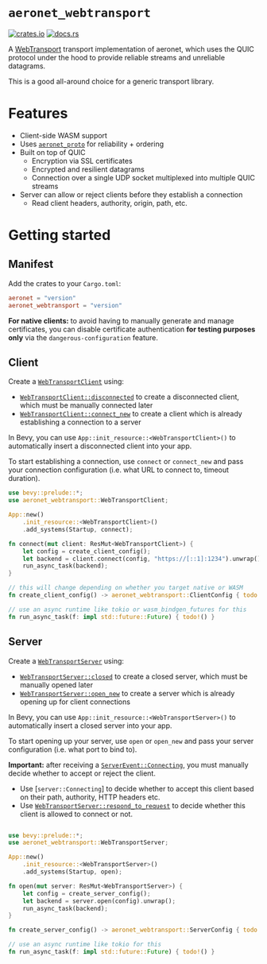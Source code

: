 # `aeronet_webtransport`

[![crates.io](https://img.shields.io/crates/v/aeronet_webtransport.svg)](https://crates.io/crates/aeronet_webtransport)
[![docs.rs](https://img.shields.io/docsrs/aeronet_webtransport)](https://docs.rs/aeronet_webtransport)

A [WebTransport](https://developer.chrome.com/en/articles/webtransport/) transport implementation of
aeronet, which uses the QUIC protocol under the hood to provide reliable streams and unreliable
datagrams.

This is a good all-around choice for a generic transport library.

# Features

- Client-side WASM support
- Uses [`aeronet_proto`] for reliability + ordering
- Built on top of QUIC
  - Encryption via SSL certificates
  - Encrypted and resilient datagrams
  - Connection over a single UDP socket multiplexed into multiple QUIC streams
- Server can allow or reject clients before they establish a connection
  - Read client headers, authority, origin, path, etc.

# Getting started

## Manifest

Add the crates to your `Cargo.toml`:

```toml
aeronet = "version"
aeronet_webtransport = "version"
```

**For native clients:** to avoid having to manually generate and manage certificates, you can
disable certificate authentication **for testing purposes only** via the `dangerous-configuration`
feature.

## Client

Create a [`WebTransportClient`] using:
- [`WebTransportClient::disconnected`] to create a disconnected client, which must be manually
  connected later
- [`WebTransportClient::connect_new`] to create a client which is already establishing a connection
  to a server

In Bevy, you can use `App::init_resource::<WebTransportClient>()` to automatically insert a
disconnected client into your app.

To start establishing a connection, use `connect` or `connect_new` and pass your connection
configuration (i.e. what URL to connect to, timeout duration).

```rust
use bevy::prelude::*;
use aeronet_webtransport::WebTransportClient;

App::new()
    .init_resource::<WebTransportClient>()
    .add_systems(Startup, connect);

fn connect(mut client: ResMut<WebTransportClient>) {
    let config = create_client_config();
    let backend = client.connect(config, "https://[::1]:1234").unwrap();
    run_async_task(backend);
}

// this will change depending on whether you target native or WASM
fn create_client_config() -> aeronet_webtransport::ClientConfig { todo!() }

// use an async runtime like tokio or wasm_bindgen_futures for this
fn run_async_task(f: impl std::future::Future) { todo!() }
```

## Server

Create a [`WebTransportServer`] using:
- [`WebTransportServer::closed`] to create a closed server, which must be manually opened later
- [`WebTransportServer::open_new`] to create a server which is already opening up for client
  connections

In Bevy, you can use `App::init_resource::<WebTransportServer>()` to automatically insert a
closed server into your app.

To start opening up your server, use `open` or `open_new` and pass your server configuration (i.e.
what port to bind to).

**Important:** after receiving a [`ServerEvent::Connecting`], you must manually decide whether to
accept or reject the client.
- Use [`server::Connecting`] to decide whether to accept this client based on their path, authority,
  HTTP headers etc.
- Use [`WebTransportServer::respond_to_request`] to decide whether this client is allowed to connect
  or not.

```rust

use bevy::prelude::*;
use aeronet_webtransport::WebTransportServer;

App::new()
    .init_resource::<WebTransportServer>()
    .add_systems(Startup, open);

fn open(mut server: ResMut<WebTransportServer>) {
    let config = create_server_config();
    let backend = server.open(config).unwrap();
    run_async_task(backend);
}

fn create_server_config() -> aeronet_webtransport::ServerConfig { todo!() }

// use an async runtime like tokio for this
fn run_async_task(f: impl std::future::Future) { todo!() }
```

[`aeronet_proto`]: https://docs.rs/aeronet_proto
[`ServerEvent::Connecting`]: aeronet::server::ServerEvent::Connecting
[`WebTransportClient`]: client::WebTransportClient
[`WebTransportClient::disconnected`]: client::WebTransportClient::disconnected
[`WebTransportClient::connect_new`]: client::WebTransportClient::connect_new
[`WebTransportServer`]: server::WebTransportServer
[`WebTransportServer::closed`]: server::WebTransportServer::closed
[`WebTransportServer::open_new`]: server::WebTransportServer::open_new
[`WebTransportServer::respond_to_request`]: server::WebTransportServer::respond_to_request
